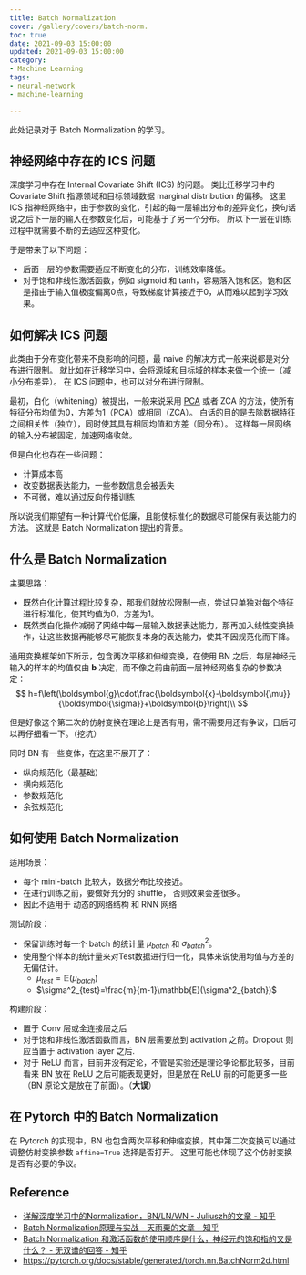 ```yaml
---
title: Batch Normalization
cover: /gallery/covers/batch-norm.
toc: true
date: 2021-09-03 15:00:00
updated: 2021-09-03 15:00:00
category:
- Machine Learning
tags:
- neural-network
- machine-learning

---
```

<!-- omit in toc -->

此处记录对于 Batch Normalization 的学习。

<!-- more -->

## 神经网络中存在的 ICS 问题

深度学习中存在 Internal Covariate Shift (ICS) 的问题。
类比迁移学习中的 Covariate Shift 指源领域和目标领域数据 marginal distribution 的偏移。
这里 ICS 指神经网络中，由于参数的变化，引起的每一层输出分布的差异变化，换句话说之后下一层的输入在参数变化后，可能基于了另一个分布。
所以下一层在训练过程中就需要不断的去适应这种变化。

于是带来了以下问题：
- 后面一层的参数需要适应不断变化的分布，训练效率降低。
- 对于饱和非线性激活函数，例如 sigmoid 和 tanh，容易落入饱和区。饱和区是指由于输入值极度偏离0点，导致梯度计算接近于0，从而难以起到学习效果。

## 如何解决 ICS 问题

此类由于分布变化带来不良影响的问题，最 naive 的解决方式一般来说都是对分布进行限制。
就比如在迁移学习中，会将源域和目标域的样本来做一个统一（减小分布差异）。
在 ICS 问题中，也可以对分布进行限制。

最初，白化（whitening）被提出，一般来说采用 [PCA](http://ufldl.stanford.edu/tutorial/unsupervised/PCAWhitening/) 或者 ZCA 的方法，使所有特征分布均值为0，方差为1（PCA）或相同（ZCA）。
白话的目的是去除数据特征之间相关性（独立），同时使其具有相同均值和方差（同分布）。
这样每一层网络的输入分布被固定，加速网络收敛。

但是白化也存在一些问题：
- 计算成本高
- 改变数据表达能力，一些参数信息会被丢失
- 不可微，难以通过反向传播训练

所以说我们期望有一种计算代价低廉，且能使标准化的数据尽可能保有表达能力的方法。
这就是 Batch Normalization 提出的背景。

## 什么是 Batch Normalization

主要思路：
- 既然白化计算过程比较复杂，那我们就放松限制一点，尝试只单独对每个特征进行标准化，使其均值为0，方差为1。
- 既然类白化操作减弱了网络中每一层输入数据表达能力，那再加入线性变换操作，让这些数据再能够尽可能恢复本身的表达能力，使其不因规范化而下降。

通用变换框架如下所示，包含两次平移和伸缩变换，在使用 BN 之后，每层神经元输入的样本的均值仅由 $\boldsymbol{b}$ 决定，而不像之前由前面一层神经网络复杂的参数决定：
$$
h=f\left(\boldsymbol{g}\cdot\frac{\boldsymbol{x}-\boldsymbol{\mu}}{\boldsymbol{\sigma}}+\boldsymbol{b}\right)\\
$$

但是好像这个第二次的仿射变换在理论上是否有用，需不需要用还有争议，日后可以再仔细看一下。（挖坑）

同时 BN 有一些变体，在这里不展开了：
- 纵向规范化（最基础）
- 横向规范化
- 参数规范化
- 余弦规范化

## 如何使用 Batch Normalization

适用场景：
- 每个 mini-batch 比较大，数据分布比较接近。
- 在进行训练之前，要做好充分的 shuffle， 否则效果会差很多。
- 因此不适用于 动态的网络结构 和 RNN 网络

测试阶段：
- 保留训练时每一个 batch 的统计量 $\mu_{batch}$ 和 $\sigma^2_{batch}$。
- 使用整个样本的统计量来对Test数据进行归一化，具体来说使用均值与方差的无偏估计。
  - $\mu_{test}=\mathbb{E} (\mu_{batch})$
  - $\sigma^2_{test}=\frac{m}{m-1}\mathbb{E}(\sigma^2_{batch})$

构建阶段：
- 置于 Conv 层或全连接层之后
- 对于饱和非线性激活函数而言，BN 层需要放到 activation 之前。Dropout 则应当置于 activation layer 之后.
- 对于 ReLU 而言，目前并没有定论，不管是实验还是理论争论都比较多，目前看来 BN 放在 ReLU 之后可能表现更好，但是放在 ReLU 前的可能更多一些（BN 原论文是放在了前面）。（**大误**）

## 在 Pytorch 中的 Batch Normalization

在 Pytorch 的实现中，BN 也包含两次平移和伸缩变换，其中第二次变换可以通过调整仿射变换参数 `affine=True` 选择是否打开。
这里可能也体现了这个仿射变换是否有必要的争议。

## Reference

- [详解深度学习中的Normalization，BN/LN/WN - Juliuszh的文章 - 知乎](https://zhuanlan.zhihu.com/p/33173246)
- [Batch Normalization原理与实战 - 天雨粟的文章 - 知乎](https://zhuanlan.zhihu.com/p/34879333)
- [Batch Normalization 和激活函数的使用顺序是什么，神经元的饱和指的又是什么？ - 无双谱的回答 - 知乎](https://www.zhihu.com/question/318354788/answer/640006790)
- https://pytorch.org/docs/stable/generated/torch.nn.BatchNorm2d.html
